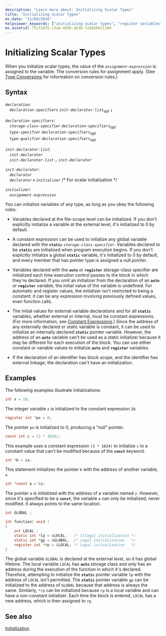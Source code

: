 ```yaml
---
description: "Learn more about: Initializing Scalar Types"
title: "Initializing Scalar Types"
ms.date: "11/04/2016"
helpviewer_keywords: ["initializing scalar types", "register variables", "initialization, scalar types", "initializing variables, scalar types", "scalar types", "static variables, initializing", "automatic storage class, initializing scalar types", "automatic storage class", "types [C], initializing"]
ms.assetid: 73c516f5-c3ad-4d56-ab3b-f2a82b621104
---
```

# Initializing Scalar Types

When you initialize scalar types, the value of the *`assignment-expression`* is assigned to the variable. The conversion rules for assignment apply. (See [Type Conversions](../c-language/type-conversions-c.md) for information on conversion rules.)

## Syntax

*`declaration`*:\
&emsp;*`declaration-specifiers`* *`init-declarator-list`*<sub>opt</sub> **`;`**

*`declaration-specifiers`*:\
&emsp;*`storage-class-specifier`* *`declaration-specifiers`*<sub>opt</sub> \
&emsp;*`type-specifier`* *`declaration-specifiers`*<sub>opt</sub> \
&emsp;*`type-qualifier`* *`declaration-specifiers`*<sub>opt</sub>

*`init-declarator-list`*:\
&emsp;*`init-declarator`*\
&emsp;*`init-declarator-list`* **`,`** *`init-declarator`*

*`init-declarator`*:\
&emsp;*`declarator`*\
&emsp;*`declarator`* **`=`** *`initializer`* /\* For scalar initialization \*/

*`initializer`*:\
&emsp;*`assignment-expression`*

You can initialize variables of any type, as long as you obey the following rules:

- Variables declared at the file-scope level can be initialized. If you don't explicitly initialize a variable at the external level, it's initialized to 0 by default.

- A constant expression can be used to initialize any global variable declared with the **`static`** *`storage-class-specifier`*. Variables declared to be **`static`** are initialized when program execution begins. If you don't explicitly initialize a global **`static`** variable, it's initialized to 0 by default, and every member that has pointer type is assigned a null pointer.

- Variables declared with the **`auto`** or **`register`** storage-class specifier are initialized each time execution control passes to the block in which they're declared. If you omit an initializer from the declaration of an **`auto`** or **`register`** variable, the initial value of the variable is undefined. For automatic and register values, the initializer isn't restricted to being a constant; it can be any expression involving previously defined values, even function calls.

- The initial values for external variable declarations and for all **`static`** variables, whether external or internal, must be constant expressions. (For more information, see [Constant Expressions](../c-language/c-constant-expressions.md).) Since the address of any externally declared or static variable is constant, it can be used to initialize an internally declared **`static`** pointer variable. However, the address of an **`auto`** variable can't be used as a static initializer because it may be different for each execution of the block. You can use either constant or variable values to initialize **`auto`** and **`register`** variables.

- If the declaration of an identifier has block scope, and the identifier has external linkage, the declaration can't have an initialization.

## Examples

The following examples illustrate initializations:

```C
int x = 10;
```

The integer variable `x` is initialized to the constant expression `10`.

```C
register int *px = 0;
```

The pointer `px` is initialized to 0, producing a "null" pointer.

```C
const int c = (3 * 1024);
```

This example uses a constant expression `(3 * 1024)` to initialize `c` to a constant value that can't be modified because of the **`const`** keyword.

```C
int *b = &x;
```

This statement initializes the pointer `b` with the address of another variable, `x`.

```C
int *const a = &z;
```

The pointer `a` is initialized with the address of a variable named `z`. However, since it's specified to be a **`const`**, the variable `a` can only be initialized, never modified. It always points to the same location.

```C
int GLOBAL ;

int function( void )
{
    int LOCAL ;
    static int *lp = &LOCAL;   /* Illegal initialization */
    static int *gp = &GLOBAL;  /* Legal initialization   */
    register int *rp = &LOCAL; /* Legal initialization   */
}
```

The global variable `GLOBAL` is declared at the external level, so it has global lifetime. The local variable `LOCAL` has **`auto`** storage class and only has an address during the execution of the function in which it's declared. Therefore, attempting to initialize the **`static`** pointer variable `lp` with the address of `LOCAL` isn't permitted. The **`static`** pointer variable `gp` can be initialized to the address of `GLOBAL` because that address is always the same. Similarly, `*rp` can be initialized because `rp` is a local variable and can have a non-constant initializer. Each time the block is entered, `LOCAL` has a new address, which is then assigned to `rp`.

## See also

[Initialization](../c-language/initialization.md)
